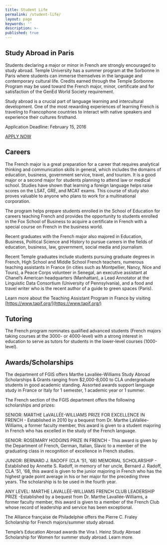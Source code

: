 ```yaml
---
title: Student Life
permalink: /student-life/
layout: page
keywords: ''
description: >-
published: true
---
```


## Study Abroad in Paris

Students declaring a major or minor in French are strongly encouraged to study abroad. Temple University has a summer program at the Sorbonne in Paris where students can immerse themselves in the language and contemporary cultural life. Credits earned through the Temple Sorbonne Program may be used toward the French major, minor, certificate and for satisfaction of the GenEd World Society requirement.

Study abroad is a crucial part of language learning and intercultural development. One of the most rewarding experiences of learning French is traveling to Francophone countries to interact with native speakers and experience their cultures firsthand.

Application Deadline: February 15, 2016

[APPLY NOW](http://temple.us11.list-manage.com/track/click?u=909f549002f3ee69f5f0ecbe9&id=ff5e6c633d&e=4df0fdc07c)

## Careers

The French major is a great preparation for a career that requires analytical thinking and communication skills in general, which includes the domains of education, business, government service, travel, and tourism. It is a good major or a second major for students planning to attend law or medical school. Studies have shown that learning a foreign language helps raise scores on the LSAT, GRE, and MCAT exams. This course of study also proves valuable to anyone who plans to work for a multinational corporation.

The program helps prepare students enrolled in the School of Education for careers teaching French and provides the opportunity to students enrolled in the Fox School of Business to acquire a certificate in French with a special course on French in the business world.

Recent graduates with the French major also majored in Education, Business, Political Science and History to pursue careers in the fields of education, business, law, government, social media and journalism.

Recent Temple graduates include students pursuing graduate degrees in French, High School and Middle School French teachers, numerous teaching assistants in France (in cities such as Montpellier, Nancy, Nice and Tours), a Peace Corps volunteer in Senegal, an executive assistant at Chanel’s American headquarters (Manhattan), a Lead Annotator at the Linguistic Data Consortium (University of Pennsylvania), and a food and travel writer who is the recent author of a guide to green spaces (Paris).

Learn more about the Teaching Assistant Program in France by visiting [https://www.tapif.org/](https://www.tapif.org/)

## Tutoring

The French program nominates qualified advanced students (French majors taking courses at the 3000- or 4000-level) with a strong interest in education to serve as tutors for students in the lower-level courses (1000-level).

## Awards/Scholarships

The department of FGIS offers Marthe Lavallée-Williams Study Abroad Scholarships & Grants ranging from $2,000-8,000 to CLA undergraduate students in good academic standing. Assorted awards support language study in France or Italy for 1 semester, 1 academic year or 1 summer.

The French section of the FGIS department offers the following scholarships and prizes:

SENIOR: MARTHE LaVALLÉE-WILLIAMS PRIZE FOR EXCELLENCE IN FRENCH - Established in 2010 by a bequest from Dr. Marthe LaVallée-Williams, a former faculty member, this award is given to a student majoring in French who has excelled in the study of the French language.

SENIOR: ROSEMARY HODGINS PRIZE IN FRENCH - This award is given by the Department of French, German, Italian, Slavic to a member of the graduating class in recognition of excellence in French studies.

JUNIOR: BERNARD J. RADOFF (CLA '51, '68) MEMORIAL SCHOLARSHIP - Established by Annette S. Radoff, in memory of her uncle, Bernard J. Radoff, CLA '51, '68, this award is given to the junior majoring in French who has the highest grade point average in his or her major for the preceding three years. The scholarship is to be used in the fourth year.

ANY LEVEL: MARTHE LAVALLÉE-WILLIAMS FRENCH CLUB LEADERSHIP PRIZE -Established by a bequest from Dr. Marthe Lavallée-Williams, a former faculty member, this award is given to a member of the French Club whose record of leadership and service has been exceptional.

The Alliance française de Philadelphie offers the Pierre C. Fraley Scholarship for French majors/summer study abroad.

Temple’s Education Abroad awards the Vira I. Heinz Study Abroad Scholarship for Women for summer study abroad. Learn more.

